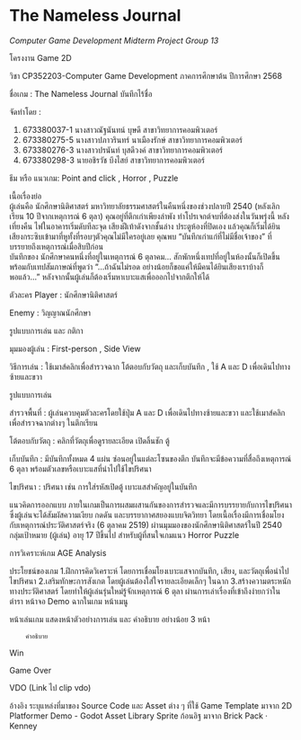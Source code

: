 # The Nameless Journal
*Computer Game Development Midterm Project*
*Group 13*

โครงงาน Game 2D

วิชา CP352203-Computer Game Development   ภาคการศึกษาต้น ปีการศึกษา 2568

ชื่อเกม :  The Nameless Journal บันทึกไร้ชื่อ

จัดทำโดย : 

1. 673380037-1 นางสาวณัฐนันทน์ บุษดี สาขาวิทยาการคอมพิวเตอร์
2. 673380275-5 นางสาวปภาวรินทร์ นาเมืองรักษ์ สาขาวิทยาการคอมพิวเตอร์
3. 673380276-3 นางสาวปรนันท์ บุสดีวงค์ สาขาวิทยาการคอมพิวเตอร์
4. 673380298-3 นายอชิรวัช บึงไสย์ สาขาวิทยาการคอมพิวเตอร์

ธีม หรือ แนวเกม:  Point and click , Horror , Puzzle




เนื้อเรื่องย่อ   
	ผู้เล่นคือ นักศึกษานิติศาสตร์ มหาวิทยาลัยธรรมศาสตร์ในคืนหนึ่งของช่วงปลายปี 2540 (หลังเลิกเรียน 10 ปีจากเหตุการณ์ 6 ตุลา)
คุณอยู่ที่ตึกเก่าเพียงลำพัง ทำโปรเจกต์จบที่ต้องส่งในวันพรุ่งนี้ หลังเที่ยงคืน ไฟในอาคารเริ่มดับทีละจุด เสียงฝีเท้าดังจากชั้นล่าง ประตูห้องที่ปิดเอง แล้วคุณก็เริ่มได้ยินเสียงกระซิบเข้ามาที่หูทั้งที่รอบๆตัวคุณไม่มีใครอยู่เลย คุณพบ “บันทึกเก่าแก่ที่ไม่มีชื่อเจ้าของ” ที่บรรยายถึงเหตุการณ์เมื่อสิบปีก่อน  
บันทึกของ นักศึกษาคนหนึ่งที่อยู่ในเหตุการณ์ 6 ตุลาคม… สักพักหนึ่งเทปที่อยู่ในห้องนั้นก็เปิดขึ้นพร้อมกับเทปสัมภาษณ์ที่พูดว่า  “...ถ้าฉันไม่รอด อย่างน้อยก็ขอแค่ให้มีคนได้ยินเสียงเราบ้างก็พอแล้ว...”  หลังจากนั้นผู้เล่นก็ต้องเริ่มหาเบาะแสเพื่อออกไปจากตึกให้ได้

ตัวละคร
Player : นักศึกษานิติศาสตร์


Enemy : วิญญาณนักศึกษา



รูปแบบการเล่น และ กติกา

มุมมองผู้เล่น : First-person , Side View

วิธีการเล่น : ใช้เมาส์คลิกเพื่อสำรวจฉาก โต้ตอบกับวัตถุ และเก็บบันทึก , ใช้ A และ D เพื่อเดินไปทางซ้ายและขวา


รูปแบบการเล่น

สำรวจพื้นที่ : ผู้เล่นควบคุมตัวละครโดยใช้ปุ่ม A และ D เพื่อเดินไปทางซ้ายและขวา และใช้เมาส์คลิกเพื่อสำรวจฉากต่างๆ ในตึกเรียน

โต้ตอบกับวัตถุ : คลิกที่วัตถุเพื่อดูรายละเอียด เปิดลิ้นชัก ตู้

เก็บบันทึก : มีบันทึกทั้งหมด 4 แผ่น ซ่อนอยู่ในแต่ละโซนของตึก บันทึกจะมีข้อความที่สื่อถึงเหตุการณ์ 6 ตุลา พร้อมตัวเลขหรือเบาะแสที่นำไปใช้ไขปริศนา

ไขปริศนา : ปริศนา เช่น การใส่รหัสเปิดตู้ เบาะแสสำคัญอยู่ในบันทึก


แนวคิดการออกแบบ
	ภายในเกมเป็นการผสมผสานกันของการสำรวจและมีการบรรยายกับการไขปริศนา ซึ่งผู้เล่นจะได้สัมผัสความเงียบ กดดัน และบรรยากาศสยองแบบจิตวิทยา โดยเนื้อเรื่องมีการเชื่อมโยงกับเหตุการณ์ประวัติศาสตร์จริง (6 ตุลาคม 2519) ผ่านมุมมองของนักศึกษานิติศาสตร์ในปี 2540
กลุ่มเป้าหมาย (ผู้เล่น)
อายุ 17  ปีขึ้นไป
สำหรับผู้ที่สนใจเกมแนว Horror Puzzle

การวิเคราะห์เกม AGE Analysis


ประโยชน์ของเกม
1.ฝึกการคิดวิเคราะห์ โดยการเชื่อมโยงเบาะแสจากบันทึก, เสียง, และวัตถุเพื่อนำไปไขปริศนา
	2.เสริมทักษะการสังเกต โดยผู้เล่นต้องใส่ใจรายละเอียดเล็กๆ ในฉาก 
3.สร้างความตระหนักทางประวัติศาสตร์ โดยทำให้ผู้เล่นรุ่นใหม่รู้จักเหตุการณ์ 6 ตุลา ผ่านการเล่าเรื่องที่เข้าถึงง่ายกว่าในตำรา
หน้าจอ Demo ฉากในเกม
หน้าเมนู

หน้าเล่นเกม
แสดงหน้าตัวอย่างการเล่น และ คำอธิบาย อย่างน้อย 3 หน้า

		คำอธิบาย 
		
Win

Game Over

VDO  (Link ไป clip vdo)

อ้างอิง
	ระบุแหล่งที่มาของ Source Code และ Asset ต่าง ๆ ที่ใช้
Game Template มาจาก 2D Platformer Demo - Godot Asset Library 
Sprite ก้อนอิฐ   มาจาก Brick Pack · Kenney 









